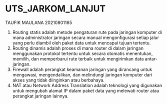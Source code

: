 # UTS_JARKOM_LANJUT

TAUFIK MAULANA
20210801165
1. Routing statis adalah metode pengaturan rute pada jaringan komputer di mana administrator jaringan secara manual mengonfigurasi setiap jalur yang perlu diambil oleh paket data untuk mencapai tujuan tertentu.
2. Routing dinamis adalah proses di mana router di dalam jaringan menggunakan protokol tertentu untuk secara otomatis menentukan, memilih, dan memperbarui rute terbaik untuk mengirimkan data antar-jaringan.
3. Firewall adalah perangkat keamanan jaringan yang dirancang untuk mengawasi, mengendalikan, dan melindungi jaringan komputer dari akses yang tidak diinginkan atau berbahaya.
4. NAT atau Network Address Translation adalah teknologi yang digunakan untuk mengubah alamat IP dalam paket data yang melewati router atau perangkat jaringan lainnya.
